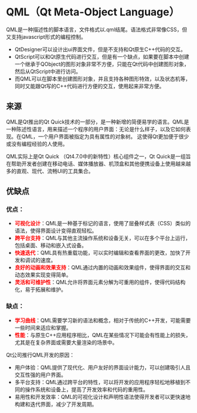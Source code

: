 # QML（Qt Meta-Object Language）

QML是一种描述性的脚本语言，文件格式以.qml结尾。语法格式非常像CSS，但又支持javascript形式的编程控制。
- QtDesigner可以设计出ui界面文件，但是不支持和Qt原生C++代码的交互。
- QtScript可以和Qt原生代码进行交互，但是有一个缺点，如果要在脚本中创建一个继承于QObject的图形对象非常不方便，只能在Qt代码中创建图形对象，然后从QtScript中进行访问。
- 而QML可以在脚本里创建图形对象，并且支持各种图形特效，以及状态机等，同时又能跟Qt写的C++代码进行方便的交互，使用起来非常方便。


## 来源

QML是Qt推出的Qt Quick技术的一部分，是一种新增的简便易学的语言。QML是一种陈述性语言，用来描述一个程序的用户界面：无论是什么样子，以及它如何表现。在QML，一个用户界面被指定为具有属性的对象树。 这使得Qt更加便于很少或没有编程经验的人使用。

QML实际上是Qt Quick （Qt4.7.0中的新特性）核心组件之一，Qt Quick是一组旨在帮助开发者创建在移动电话、媒体播放器、机顶盒和其他便携设备上使用越来越多的直观、现代、流畅UI的工具集合。


## 优缺点

### 优点：

- <span style="color: rgb(255, 0, 0);"><b>可视化设计</b></span>：QML是一种基于标记的语言，使用了层叠样式表（CSS）类似的语法，使得界面设计变得直观轻松。
- <span style="color: rgb(255, 0, 0);"><b>跨平台支持</b></span>：QML与其他主流操作系统和设备无关，可以在多个平台上运行，包括桌面、移动和嵌入式设备。
- <span style="color: rgb(255, 0, 0);"><b>快速迭代</b></span>：QML具有热重载功能，可以实时编辑和查看界面的更改，加快了开发和调试的速度。
- <span style="color: rgb(255, 0, 0);"><b>良好的动画和效果支持</b></span>：QML通过内置的动画和效果组件，使得界面的交互和动态效果实现变得简单。
- <span style="color: rgb(255, 0, 0);"><b>灵活和可维护性</b></span>：QML允许将界面元素分解为可重用的组件，使得代码结构化，易于拓展和维护。

### 缺点：

- <span style="color: rgb(255, 0, 0);"><b>学习曲线</b></span>：QML需要学习新的语法和概念，相对于传统的C++开发，可能需要一些时间来适应和掌握。
- <span style="color: rgb(255, 0, 0);"><b>性能</b></span>：与原生C++应用程序相比，QML在某些情况下可能会有性能上的损失，尤其是在复杂界面或需要大量渲染的场景中。

Qt公司推行QML开发的原因：

- 用户体验：QML提供了现代化、用户友好的界面设计能力，可以创建吸引人且交互性强的用户界面。
- 多平台支持：QML通过跨平台的特性，可以将开发的应用程序轻松地移植到不同的操作系统和设备上，提高了开发效率和代码的重用性。
- 易用性和开发效率：QML的可视化设计和声明性语法使得开发者可以更快速地构建和迭代界面，减少了开发周期。
